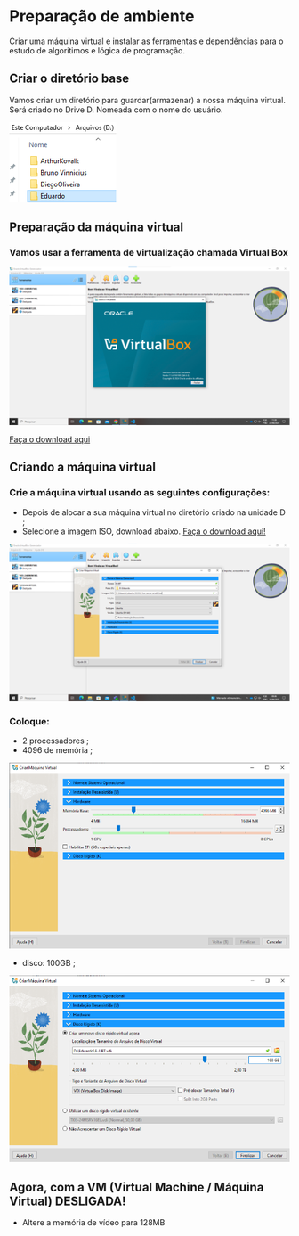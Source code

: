 # Preparação de ambiente
Criar uma máquina virtual e instalar as ferramentas e dependências para o estudo de algoritimos e lógica de programação.

## Criar o diretório base
Vamos criar um diretório para guardar(armazenar) a nossa máquina virtual. Será criado no Drive D. Nomeada com o nome do usuário.

<img src="criar-diretorio-d.png">

## Preparação da máquina virtual
### Vamos usar a ferramenta de virtualização chamada Virtual Box

<img src="tela-inicial-virtualbox.png">

<a href="https://www.virtualbox.org/wiki/Downloads"> Faça o download aqui </a>

## Criando a máquina virtual
### Crie a máquina virtual usando as seguintes configurações:

- Depois de alocar a sua máquina virtual no diretório criado na unidade D ; 
- Selecione a imagem ISO, download abaixo.
<a href="https://ubuntu.com/download/server"> Faça o download aqui! </a>

<img src="nova-vm.png">

### Coloque: 
- 2 processadores ;
- 4096 de memória ;

<img src="memoria.png">

- disco: 100GB ;

<img src="disco.png">

## Agora, com a VM (Virtual Machine / Máquina Virtual) DESLIGADA!
- Altere a memória de vídeo para 128MB